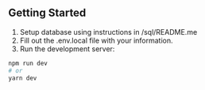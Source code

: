 ## Getting Started

1. Setup database using instructions in /sql/README.me
2. Fill out the .env.local file with your information.
3. Run the development server:

```bash
npm run dev
# or
yarn dev
```

